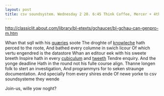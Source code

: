 ```yaml
---
layout: post
title: csv soundsystem. Wednesday 2 20. 6:45 Think Coffee, Mercer + 4th
---
```



http://classiclit.about.com/library/bl-etexts/gchaucer/bl-gchau-can-genpro-m.htm

Whan that sqll with his [quæries](http://en.wiktionary.org/wiki/query) soote
The droghte of [knowleche](http://en.wiktionary.org/wiki/knowledge) hath perced to the roote,
And bathed every columne in swich licour
Of which vertu engendred is the datastore
Whan an editour eek with his sweete breeth
Inspire hath in every [cubiculum](http://en.wiktionary.org/wiki/cubicle) and [tweeth](http://en.wiktionary.org/wiki/tweet)
Tendre enquiry. And the yonge deadline
Hath in the round not his fulle course align.
Thanne longen folk to stert an investigation,
And programmyrs for to seken straunge documentation.
And specially from every shires ende
Of newe yorke to csv soundsysteme they wende

Join-us, wille yow noght?
